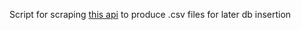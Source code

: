 Script for scraping [this api](https://documenter.getpostman.com/view/1134062/T1LJjU52#fb16851e-7c65-46ea-83f7-77c7bd692617) to produce .csv files for later db insertion
